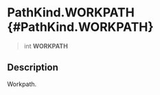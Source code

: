 PathKind.WORKPATH {#PathKind.WORKPATH}
=================

> int **WORKPATH**

Description
-----------

Workpath.
